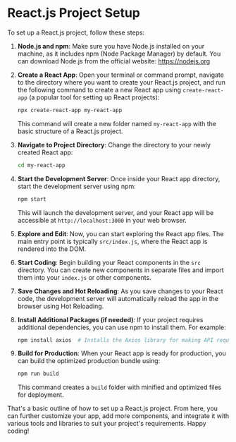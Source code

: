 # React.js Project Setup
To set up a React.js project, follow these steps:

1. **Node.js and npm**: Make sure you have Node.js installed on your machine, as it includes npm (Node Package Manager) by default. You can download Node.js from the official website: https://nodejs.org

2. **Create a React App**: Open your terminal or command prompt, navigate to the directory where you want to create your React.js project, and run the following command to create a new React app using `create-react-app` (a popular tool for setting up React projects):

   ```bash
   npx create-react-app my-react-app
   ```

   This command will create a new folder named `my-react-app` with the basic structure of a React.js project.

3. **Navigate to Project Directory**: Change the directory to your newly created React app:

   ```bash
   cd my-react-app
   ```

4. **Start the Development Server**: Once inside your React app directory, start the development server using npm:

   ```bash
   npm start
   ```

   This will launch the development server, and your React app will be accessible at `http://localhost:3000` in your web browser.

5. **Explore and Edit**: Now, you can start exploring the React app files. The main entry point is typically `src/index.js`, where the React app is rendered into the DOM.

6. **Start Coding**: Begin building your React components in the `src` directory. You can create new components in separate files and import them into your `index.js` or other components.

7. **Save Changes and Hot Reloading**: As you save changes to your React code, the development server will automatically reload the app in the browser using Hot Reloading.

8. **Install Additional Packages (if needed)**: If your project requires additional dependencies, you can use npm to install them. For example:

   ```bash
   npm install axios  # Installs the Axios library for making API requests (example).
   ```

9. **Build for Production**: When your React app is ready for production, you can build the optimized production bundle using:

   ```bash
   npm run build
   ```

   This command creates a `build` folder with minified and optimized files for deployment.

That's a basic outline of how to set up a React.js project. From here, you can further customize your app, add more components, and integrate it with various tools and libraries to suit your project's requirements. Happy coding!
